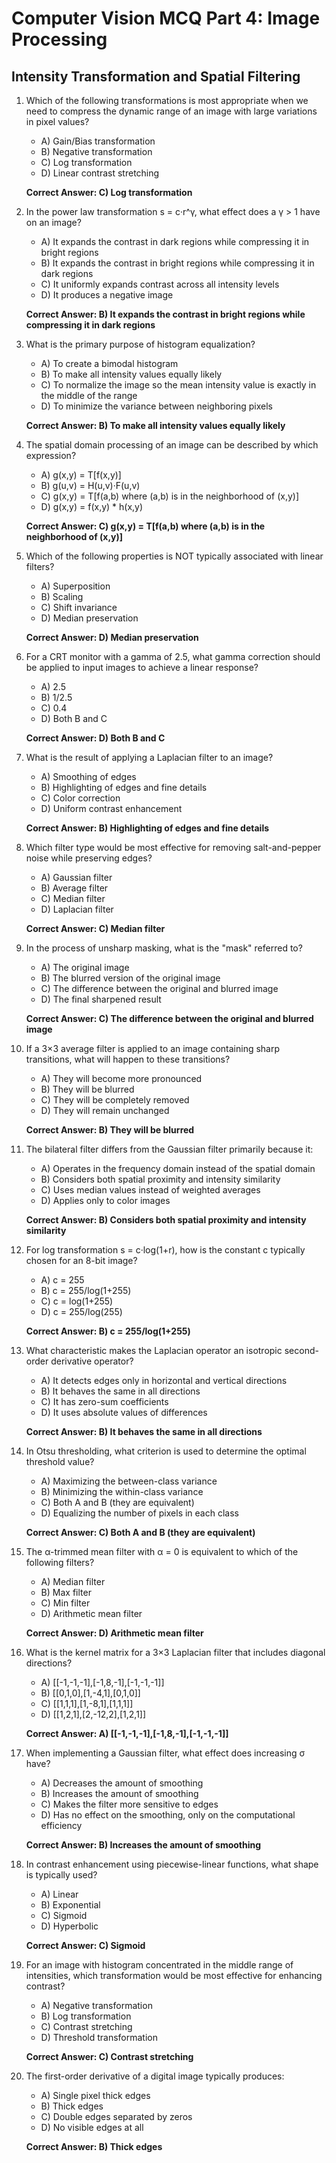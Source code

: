 # Computer Vision MCQ Part 4: Image Processing

## Intensity Transformation and Spatial Filtering

1. Which of the following transformations is most appropriate when we need to compress the dynamic range of an image with large variations in pixel values?

   - A) Gain/Bias transformation
   - B) Negative transformation
   - C) Log transformation
   - D) Linear contrast stretching

   **Correct Answer: C) Log transformation**

2. In the power law transformation s = c·r^γ, what effect does a γ > 1 have on an image?

   - A) It expands the contrast in dark regions while compressing it in bright regions
   - B) It expands the contrast in bright regions while compressing it in dark regions
   - C) It uniformly expands contrast across all intensity levels
   - D) It produces a negative image

   **Correct Answer: B) It expands the contrast in bright regions while compressing it in dark regions**

3. What is the primary purpose of histogram equalization?

   - A) To create a bimodal histogram
   - B) To make all intensity values equally likely
   - C) To normalize the image so the mean intensity value is exactly in the middle of the range
   - D) To minimize the variance between neighboring pixels

   **Correct Answer: B) To make all intensity values equally likely**

4. The spatial domain processing of an image can be described by which expression?

   - A) g(x,y) = T[f(x,y)]
   - B) g(u,v) = H(u,v)·F(u,v)
   - C) g(x,y) = T[f(a,b) where (a,b) is in the neighborhood of (x,y)]
   - D) g(x,y) = f(x,y) \* h(x,y)

   **Correct Answer: C) g(x,y) = T[f(a,b) where (a,b) is in the neighborhood of (x,y)]**

5. Which of the following properties is NOT typically associated with linear filters?

   - A) Superposition
   - B) Scaling
   - C) Shift invariance
   - D) Median preservation

   **Correct Answer: D) Median preservation**

6. For a CRT monitor with a gamma of 2.5, what gamma correction should be applied to input images to achieve a linear response?

   - A) 2.5
   - B) 1/2.5
   - C) 0.4
   - D) Both B and C

   **Correct Answer: D) Both B and C**

7. What is the result of applying a Laplacian filter to an image?

   - A) Smoothing of edges
   - B) Highlighting of edges and fine details
   - C) Color correction
   - D) Uniform contrast enhancement

   **Correct Answer: B) Highlighting of edges and fine details**

8. Which filter type would be most effective for removing salt-and-pepper noise while preserving edges?

   - A) Gaussian filter
   - B) Average filter
   - C) Median filter
   - D) Laplacian filter

   **Correct Answer: C) Median filter**

9. In the process of unsharp masking, what is the "mask" referred to?

   - A) The original image
   - B) The blurred version of the original image
   - C) The difference between the original and blurred image
   - D) The final sharpened result

   **Correct Answer: C) The difference between the original and blurred image**

10. If a 3×3 average filter is applied to an image containing sharp transitions, what will happen to these transitions?

    - A) They will become more pronounced
    - B) They will be blurred
    - C) They will be completely removed
    - D) They will remain unchanged

    **Correct Answer: B) They will be blurred**

11. The bilateral filter differs from the Gaussian filter primarily because it:

    - A) Operates in the frequency domain instead of the spatial domain
    - B) Considers both spatial proximity and intensity similarity
    - C) Uses median values instead of weighted averages
    - D) Applies only to color images

    **Correct Answer: B) Considers both spatial proximity and intensity similarity**

12. For log transformation s = c·log(1+r), how is the constant c typically chosen for an 8-bit image?

    - A) c = 255
    - B) c = 255/log(1+255)
    - C) c = log(1+255)
    - D) c = 255/log(255)

    **Correct Answer: B) c = 255/log(1+255)**

13. What characteristic makes the Laplacian operator an isotropic second-order derivative operator?

    - A) It detects edges only in horizontal and vertical directions
    - B) It behaves the same in all directions
    - C) It has zero-sum coefficients
    - D) It uses absolute values of differences

    **Correct Answer: B) It behaves the same in all directions**

14. In Otsu thresholding, what criterion is used to determine the optimal threshold value?

    - A) Maximizing the between-class variance
    - B) Minimizing the within-class variance
    - C) Both A and B (they are equivalent)
    - D) Equalizing the number of pixels in each class

    **Correct Answer: C) Both A and B (they are equivalent)**

15. The α-trimmed mean filter with α = 0 is equivalent to which of the following filters?

    - A) Median filter
    - B) Max filter
    - C) Min filter
    - D) Arithmetic mean filter

    **Correct Answer: D) Arithmetic mean filter**

16. What is the kernel matrix for a 3×3 Laplacian filter that includes diagonal directions?

    - A) [[-1,-1,-1],[-1,8,-1],[-1,-1,-1]]
    - B) [[0,1,0],[1,-4,1],[0,1,0]]
    - C) [[1,1,1],[1,-8,1],[1,1,1]]
    - D) [[1,2,1],[2,-12,2],[1,2,1]]

    **Correct Answer: A) [[-1,-1,-1],[-1,8,-1],[-1,-1,-1]]**

17. When implementing a Gaussian filter, what effect does increasing σ have?

    - A) Decreases the amount of smoothing
    - B) Increases the amount of smoothing
    - C) Makes the filter more sensitive to edges
    - D) Has no effect on the smoothing, only on the computational efficiency

    **Correct Answer: B) Increases the amount of smoothing**

18. In contrast enhancement using piecewise-linear functions, what shape is typically used?

    - A) Linear
    - B) Exponential
    - C) Sigmoid
    - D) Hyperbolic

    **Correct Answer: C) Sigmoid**

19. For an image with histogram concentrated in the middle range of intensities, which transformation would be most effective for enhancing contrast?

    - A) Negative transformation
    - B) Log transformation
    - C) Contrast stretching
    - D) Threshold transformation

    **Correct Answer: C) Contrast stretching**

20. The first-order derivative of a digital image typically produces:

    - A) Single pixel thick edges
    - B) Thick edges
    - C) Double edges separated by zeros
    - D) No visible edges at all

    **Correct Answer: B) Thick edges**
